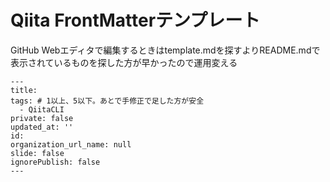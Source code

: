 # Qiita FrontMatterテンプレート
GitHub Webエディタで編集するときはtemplate.mdを探すよりREADME.mdで表示されているものを探した方が早かったので運用変える

```
---
title: 
tags: # 1以上、5以下。あとで手修正で足した方が安全
  - QiitaCLI
private: false
updated_at: ''
id: 
organization_url_name: null
slide: false
ignorePublish: false
---
```

